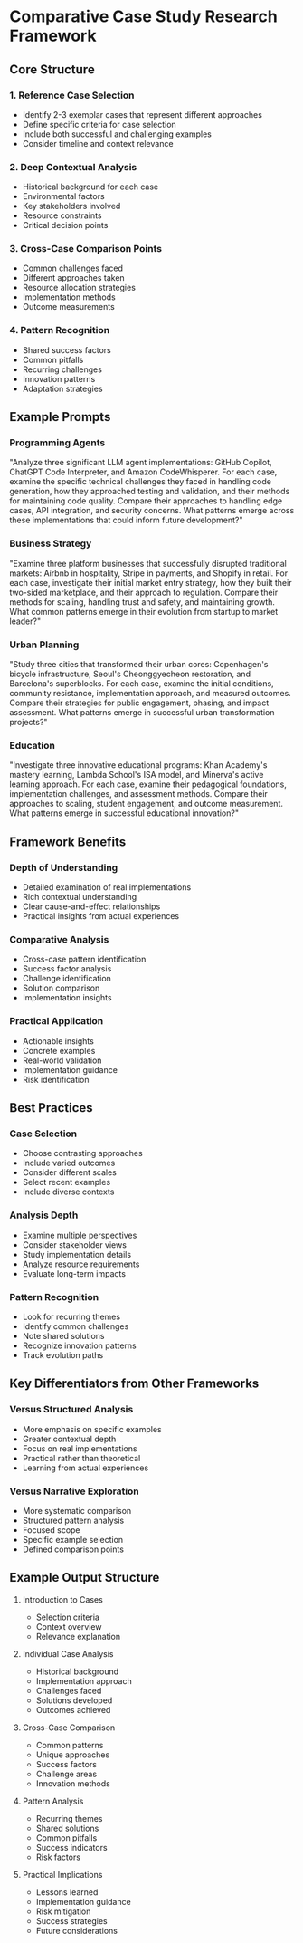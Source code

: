 # Comparative Case Study Research Framework

## Core Structure

### 1. Reference Case Selection
- Identify 2-3 exemplar cases that represent different approaches
- Define specific criteria for case selection
- Include both successful and challenging examples
- Consider timeline and context relevance

### 2. Deep Contextual Analysis
- Historical background for each case
- Environmental factors
- Key stakeholders involved
- Resource constraints
- Critical decision points

### 3. Cross-Case Comparison Points
- Common challenges faced
- Different approaches taken
- Resource allocation strategies
- Implementation methods
- Outcome measurements

### 4. Pattern Recognition
- Shared success factors
- Common pitfalls
- Recurring challenges
- Innovation patterns
- Adaptation strategies

## Example Prompts

### Programming Agents
"Analyze three significant LLM agent implementations: GitHub Copilot, ChatGPT Code Interpreter, and Amazon CodeWhisperer. For each case, examine the specific technical challenges they faced in handling code generation, how they approached testing and validation, and their methods for maintaining code quality. Compare their approaches to handling edge cases, API integration, and security concerns. What patterns emerge across these implementations that could inform future development?"

### Business Strategy
"Examine three platform businesses that successfully disrupted traditional markets: Airbnb in hospitality, Stripe in payments, and Shopify in retail. For each case, investigate their initial market entry strategy, how they built their two-sided marketplace, and their approach to regulation. Compare their methods for scaling, handling trust and safety, and maintaining growth. What common patterns emerge in their evolution from startup to market leader?"

### Urban Planning
"Study three cities that transformed their urban cores: Copenhagen's bicycle infrastructure, Seoul's Cheonggyecheon restoration, and Barcelona's superblocks. For each case, examine the initial conditions, community resistance, implementation approach, and measured outcomes. Compare their strategies for public engagement, phasing, and impact assessment. What patterns emerge in successful urban transformation projects?"

### Education
"Investigate three innovative educational programs: Khan Academy's mastery learning, Lambda School's ISA model, and Minerva's active learning approach. For each case, examine their pedagogical foundations, implementation challenges, and assessment methods. Compare their approaches to scaling, student engagement, and outcome measurement. What patterns emerge in successful educational innovation?"

## Framework Benefits

### Depth of Understanding
- Detailed examination of real implementations
- Rich contextual understanding
- Clear cause-and-effect relationships
- Practical insights from actual experiences

### Comparative Analysis
- Cross-case pattern identification
- Success factor analysis
- Challenge identification
- Solution comparison
- Implementation insights

### Practical Application
- Actionable insights
- Concrete examples
- Real-world validation
- Implementation guidance
- Risk identification

## Best Practices

### Case Selection
- Choose contrasting approaches
- Include varied outcomes
- Consider different scales
- Select recent examples
- Include diverse contexts

### Analysis Depth
- Examine multiple perspectives
- Consider stakeholder views
- Study implementation details
- Analyze resource requirements
- Evaluate long-term impacts

### Pattern Recognition
- Look for recurring themes
- Identify common challenges
- Note shared solutions
- Recognize innovation patterns
- Track evolution paths

## Key Differentiators from Other Frameworks

### Versus Structured Analysis
- More emphasis on specific examples
- Greater contextual depth
- Focus on real implementations
- Practical rather than theoretical
- Learning from actual experiences

### Versus Narrative Exploration
- More systematic comparison
- Structured pattern analysis
- Focused scope
- Specific example selection
- Defined comparison points

## Example Output Structure

1. Introduction to Cases
   - Selection criteria
   - Context overview
   - Relevance explanation

2. Individual Case Analysis
   - Historical background
   - Implementation approach
   - Challenges faced
   - Solutions developed
   - Outcomes achieved

3. Cross-Case Comparison
   - Common patterns
   - Unique approaches
   - Success factors
   - Challenge areas
   - Innovation methods

4. Pattern Analysis
   - Recurring themes
   - Shared solutions
   - Common pitfalls
   - Success indicators
   - Risk factors

5. Practical Implications
   - Lessons learned
   - Implementation guidance
   - Risk mitigation
   - Success strategies
   - Future considerations